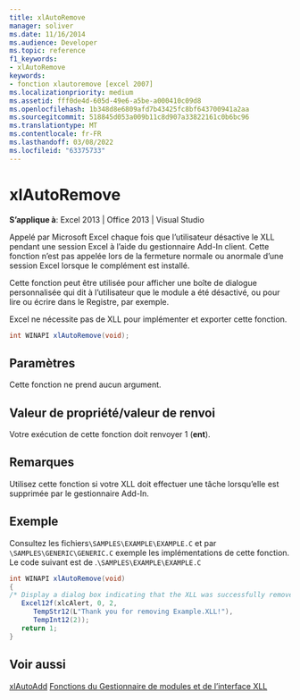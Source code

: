```yaml
---
title: xlAutoRemove
manager: soliver
ms.date: 11/16/2014
ms.audience: Developer
ms.topic: reference
f1_keywords:
- xlAutoRemove
keywords:
- fonction xlautoremove [excel 2007]
ms.localizationpriority: medium
ms.assetid: fff0de4d-605d-49e6-a5be-a000410c09d8
ms.openlocfilehash: 1b348d8e6809afd7b43425fc8bf643700941a2aa
ms.sourcegitcommit: 518845d053a009b11c8d907a33822161c0b6bc96
ms.translationtype: MT
ms.contentlocale: fr-FR
ms.lasthandoff: 03/08/2022
ms.locfileid: "63375733"
---
```

# <a name="xlautoremove"></a>xlAutoRemove

 **S’applique à**: Excel 2013 | Office 2013 | Visual Studio
  
Appelé par Microsoft Excel chaque fois que l’utilisateur désactive le XLL pendant une session Excel à l’aide du gestionnaire Add-In client. Cette fonction n’est pas appelée lors de la fermeture normale ou anormale d’une session Excel lorsque le complément est installé.
  
Cette fonction peut être utilisée pour afficher une boîte de dialogue personnalisée qui dit à l’utilisateur que le module a été désactivé, ou pour lire ou écrire dans le Registre, par exemple.
  
Excel ne nécessite pas de XLL pour implémenter et exporter cette fonction.
  
```cs
int WINAPI xlAutoRemove(void);
```

## <a name="parameters"></a>Paramètres

Cette fonction ne prend aucun argument.
  
## <a name="property-valuereturn-value"></a>Valeur de propriété/valeur de renvoi

Votre exécution de cette fonction doit renvoyer 1 (**ent**).
  
## <a name="remarks"></a>Remarques

Utilisez cette fonction si votre XLL doit effectuer une tâche lorsqu’elle est supprimée par le gestionnaire Add-In.
  
## <a name="example"></a>Exemple

Consultez les fichiers`\SAMPLES\EXAMPLE\EXAMPLE.C` et par `\SAMPLES\GENERIC\GENERIC.C` exemple les implémentations de cette fonction. Le code suivant est de .`\SAMPLES\EXAMPLE\EXAMPLE.C`
  
```cs
int WINAPI xlAutoRemove(void)
{
/* Display a dialog box indicating that the XLL was successfully removed */
   Excel12f(xlcAlert, 0, 2,
      TempStr12(L"Thank you for removing Example.XLL!"),
      TempInt12(2));
   return 1;
}
```

## <a name="see-also"></a>Voir aussi

[xlAutoAdd](xlautoadd.md)
 [Fonctions du Gestionnaire de modules et de l’interface XLL](add-in-manager-and-xll-interface-functions.md)
